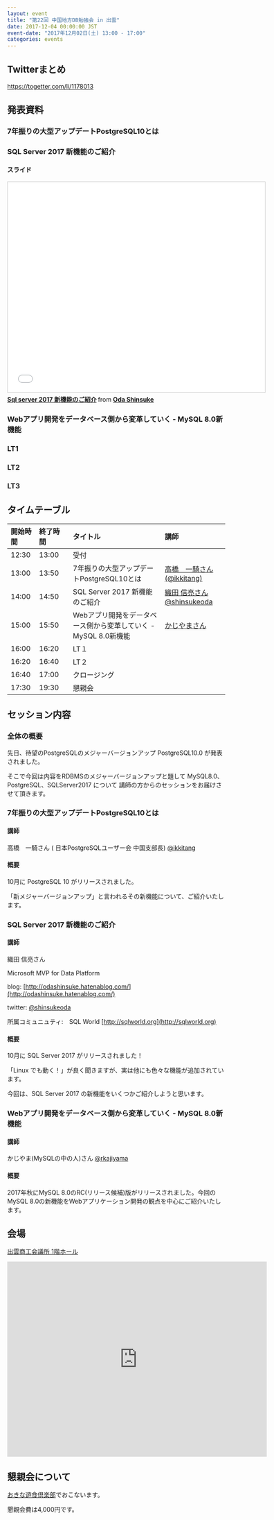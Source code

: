 ```yaml
---
layout: event
title: "第22回 中国地方DB勉強会 in 出雲"
date: 2017-12-04 00:00:00 JST
event-date: "2017年12月02日(土) 13:00 - 17:00"
categories: events
---
```


## Twitterまとめ

https://togetter.com/li/1178013

## 発表資料

### 7年振りの大型アップデートPostgreSQL10とは

### SQL Server 2017 新機能のご紹介

#### スライド
<div style="width: 640px">
<iframe src="//www.slideshare.net/slideshow/embed_code/key/xyNbYlTWwvoft9" width="595" height="485" frameborder="0" marginwidth="0" marginheight="0" scrolling="no" style="border:1px solid #CCC; border-width:1px; margin-bottom:5px; max-width: 100%;" allowfullscreen> </iframe> <div style="margin-bottom:5px"> <strong> <a href="//www.slideshare.net/odashinsuke/sql-server-2017-83167564" title="Sql server 2017 新機能のご紹介" target="_blank">Sql server 2017 新機能のご紹介</a> </strong> from <strong><a href="https://www.slideshare.net/odashinsuke" target="_blank">Oda Shinsuke</a></strong> </div>
</div>

### Webアプリ開発をデータベース側から変革していく - MySQL 8.0新機能

### LT1

### LT2

### LT3

## タイムテーブル

| 開始時間 | 終了時間 | タイトル | 講師 |
|:------------ |:--------------|:--------------|:-------------
|12:30 | 13:00　|受付            |
|13:00 | 13:50　| 7年振りの大型アップデートPostgreSQL10とは | [高橋　一騎さん(@ikkitang)](https://twitter.com/ikkitang)|
|14:00 | 14:50　| SQL Server 2017 新機能のご紹介 |[織田 信亮さん@shinsukeoda](https://twitter.com/shinsukeoda)|
|15:00 | 15:50　| Webアプリ開発をデータベース側から変革していく - MySQL 8.0新機能 |[かじやまさん](https://twitter.com/rkajiyama) |
|16:00 | 16:20　|LT１ |
|16:20 | 16:40　|LT２ |
|16:40 | 17:00　|クロージング |
|17:30 | 19:30　|懇親会

## セッション内容

### 全体の概要

先日、待望のPostgreSQLのメジャーバージョンアップ PostgreSQL10.0 が発表されました。

そこで今回は内容をRDBMSのメジャーバージョンアップと題して
MySQL8.0、PostgreSQL、SQLServer2017 について
講師の方からのセッションをお届けさせて頂きます。

### 7年振りの大型アップデートPostgreSQL10とは

#### 講師

高橋　一騎さん ( 日本PostgreSQLユーザー会 中国支部長) [@ikkitang](https://twitter.com/ikkitang)

#### 概要

10月に PostgreSQL 10 がリリースされました。

「新メジャーバージョンアップ」と言われるその新機能について、ご紹介いたします。

###  SQL Server 2017 新機能のご紹介

#### 講師

織田 信亮さん

Microsoft MVP for Data Platform

blog: [http://odashinsuke.hatenablog.com/](http://odashinsuke.hatenablog.com/)

twitter: [@shinsukeoda](https://twitter.com/shinsukeoda)

所属コミュニュティ:　SQL World [http://sqlworld.org](http://sqlworld.org)

#### 概要

10月に SQL Server 2017 がリリースされました！

「Linux でも動く！」が良く聞きますが、実は他にも色々な機能が追加されています。

今回は、SQL Server 2017 の新機能をいくつかご紹介しようと思います。

### Webアプリ開発をデータベース側から変革していく - MySQL 8.0新機能

#### 講師

かじやま(MySQLの中の人)さん [@rkajiyama](https://twitter.com/rkajiyama)

#### 概要

2017年秋にMySQL 8.0のRC(リリース候補)版がリリースされました。今回のMySQL 8.0の新機能をWebアプリケーション開発の観点を中心にご紹介いたします。

## 会場

[出雲商工会議所 1階ホール](http://www.izmcci.or.jp/)

<iframe src="https://www.google.com/maps/embed?pb=!1m14!1m8!1m3!1d6506.973642660041!2d132.764561!3d35.36838!3m2!1i1024!2i768!4f13.1!3m3!1m2!1s0x0%3A0xcab083903337463c!2z5Ye66Zuy5ZWG5bel5Lya6K2w5omA!5e0!3m2!1sja!2sjp!4v1509897240757" width="600" height="450" frameborder="0" style="border:0" allowfullscreen></iframe>

## 懇親会について

[おきな遊食倶楽部](https://izumo.mypl.net/shop/T23230228289/)でおこないます。

懇親会費は4,000円です。

